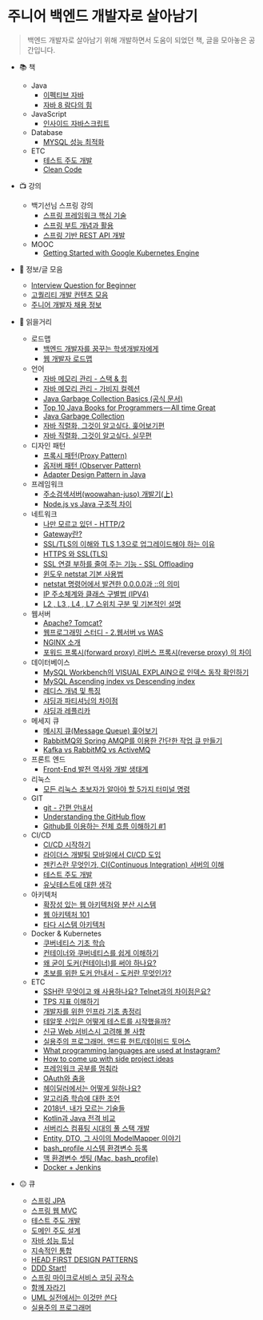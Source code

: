# 주니어 백엔드 개발자로 살아남기
> 백엔드 개발자로 살아남기 위해 개발하면서 도움이 되었던 책, 글을 모아놓은 공간입니다.

- :books: 책
	- Java
		- [이펙티브 자바](https://book.naver.com/bookdb/book_detail.nhn?bid=14097515)
		- [자바 8 람다의 힘](https://book.naver.com/bookdb/book_detail.nhn?bid=7743148)
	- JavaScript
		- [인사이드 자바스크립트](https://book.naver.com/bookdb/book_detail.nhn?bid=7400243)
	- Database
		- [MYSQL 성능 최적화](https://book.naver.com/bookdb/book_detail.nhn?bid=6397948)
	- ETC
		- [테스트 주도 개발](https://book.naver.com/bookdb/book_detail.nhn?bid=7443642)
		- [Clean Code](https://book.naver.com/bookdb/book_detail.nhn?bid=7390287)
		
- :tv: 강의
	- 백기선님 스프링 강의
		- [스프링 프레임워크 핵심 기술](https://www.inflearn.com/course/spring-framework_core/)
		- [스프링 부트 개념과 활용](https://www.inflearn.com/course/%EC%8A%A4%ED%94%84%EB%A7%81%EB%B6%80%ED%8A%B8/)
		- [스프링 기반 REST API 개발](https://www.inflearn.com/course/spring_rest-api/)
	- MOOC
		- [Getting Started with Google Kubernetes Engine](https://ko.coursera.org/learn/google-kubernetes-engine)

- :memo: 정보/글 모음
	- [Interview Question for Beginner](https://github.com/JaeYeopHan/Interview_Question_for_Beginner)
	- [고퀄리티 개발 컨텐츠 모음](https://github.com/Integerous/goQuality-dev-contents)
	- [주니어 개발자 채용 정보](https://github.com/jojoldu/junior-recruit-scheduler)

- :newspaper: 읽을거리
	- 로드맵
		- [백엔드 개발자를 꿈꾸는 학생개발자에게](https://d2.naver.com/news/3435170)
		- [웹 개발자 로드맵](https://github.com/devJang/developer-roadmap)
	- 언어
		- [자바 메모리 관리 - 스택 & 힙](https://yaboong.github.io/java/2018/05/26/java-memory-management/)
		- [자바 메모리 관리 - 가비지 컬렉션](https://yaboong.github.io/java/2018/06/09/java-garbage-collection/)
		- [Java Garbage Collection Basics (공식 문서)](https://www.oracle.com/webfolder/technetwork/tutorials/obe/java/gc01/index.html)
		- [Top 10 Java Books for Programmers — All time Great](https://medium.com/swlh/top-10-java-books-for-programmers-all-time-great-82b0ee0b831a)
		- [Java Garbage Collection](https://d2.naver.com/helloworld/1329)
		- [자바 직렬화, 그것이 알고싶다. 훑어보기편](http://woowabros.github.io/experience/2017/10/17/java-serialize.html)
		- [자바 직렬화, 그것이 알고싶다. 실무편](http://woowabros.github.io/experience/2017/10/17/java-serialize2.html)
	- 디자인 패턴
		- [프록시 패턴(Proxy Pattern)](http://limkydev.tistory.com/79)
		- [옵저버 패턴 (Observer Pattern)](https://futurecreator.github.io/2018/06/04/java-observer-pattern/)
		- [Adapter Design Pattern in Java](https://www.journaldev.com/1487/adapter-design-pattern-java)
	- 프레임워크
		- [주소검색서버(woowahan-juso) 개발기(上)](http://woowabros.github.io/experience/2018/05/26/woowahan-juso.html)
		- [Node.js vs Java 구조적 차이](http://mygumi.tistory.com/154)
	- 네트워크
		- [나만 모르고 있던 - HTTP/2](https://www.popit.kr/%EB%82%98%EB%A7%8C-%EB%AA%A8%EB%A5%B4%EA%B3%A0-%EC%9E%88%EB%8D%98-http2/)
		- [Gateway란?](http://brownbears.tistory.com/195)
		- [SSL/TLS의 이해와 TLS 1.3으로 업그레이드해야 하는 이유](http://www.itworld.co.kr/news/113007)
		- [HTTPS 와 SSL(TLS)](https://futurecreator.github.io/2018/07/12/https-and-ssl-tls/)
		- [SSL 연결 부하를 줄여 주는 기능 - SSL Offloading](http://blog.naver.com/PostView.nhn?blogId=elimnet1&logNo=110178601038&parentCategoryNo=45&categoryNo=&viewDate=&isShowPopularPosts=false&from=postView)
		- [윈도우 netstat 기본 사용법](https://mainia.tistory.com/5378)
		- [netstat 명령어에서 발견한 0.0.0.0과 ::의 의미](https://ojava.tistory.com/40)
		- [IP 주소체계와 클래스 구별법 (IPV4)](http://korean-daeddo.blogspot.com/2015/12/ip.html)
		- [L2 , L3 , L4 , L7 스위치 구분 및 기본적인 설명](https://klero.tistory.com/entry/L2-L3-L4-L7-%EC%8A%A4%EC%9C%84%EC%B9%98-%EA%B5%AC%EB%B6%84-%EB%B0%8F-%EA%B8%B0%EB%B3%B8%EC%A0%81%EC%9D%B8-%EC%84%A4%EB%AA%85)
	- 웹서버
		- [Apache? Tomcat?](http://plus4070.github.io/nhn%20entertainment%20devdays/ApacheTomcat.html)
		- [웹프로그래밍 스터디 - 2.웹서버 vs WAS](https://brunch.co.kr/@springboot/21)
		- [NGINX 소개](https://www.opentutorials.org/module/384/3462)
		- [포워드 프록시(forward proxy) 리버스 프록시(reverse proxy) 의 차이](https://www.lesstif.com/pages/viewpage.action?pageId=21430345)
	- 데이터베이스
		- [MySQL Workbench의 VISUAL EXPLAIN으로 인덱스 동작 확인하기](https://engineering.linecorp.com/ko/blog/mysql-workbench-visual-explain-index/)
		- [MySQL Ascending index vs Descending index](http://tech.kakao.com/2018/06/19/AscendingAndDescendingIndex/)
		- [레디스 개념 및 특징](http://codingmania.tistory.com/18)
		- [샤딩과 파티셔닝의 차이점](http://theeye.pe.kr/archives/1917)
		- [샤딩과 레플리카](https://elky84.github.io/2018/08/19/sharding_and_replica/)
	- 메세지 큐
		- [메시지 큐(Message Queue) 훑어보기](https://heowc.tistory.com/35)
		- [RabbitMQ와 Spring AMQP를 이용한 간단한 작업 큐 만들기](http://blog.naver.com/PostView.nhn?blogId=tmondev&logNo=220419853534&parentCategoryNo=&categoryNo=6&viewDate=&isShowPopularPosts=false&from=postView)
		- [Kafka vs RabbitMQ vs ActiveMQ](https://twowinsh87.github.io/etc/2018/08/07/etc-kafka-8/)
	- 프론트 엔드
		- [Front-End 발전 역사와 개발 생태계](https://moon9342.github.io/front-end-ecosystem)
	- 리눅스
		- [모든 리눅스 초보자가 알아야 할 5가지 터미널 명령](http://www.itworld.co.kr/news/101988)
	- GIT
		- [git - 간편 안내서](https://rogerdudler.github.io/git-guide/index.ko.html)
		- [Understanding the GitHub flow](https://guides.github.com/introduction/flow/)
		- [Github를 이용하는 전체 흐름 이해하기 #1](https://blog.outsider.ne.kr/865)
	- CI/CD
		- [CI/CD 시작하기](http://www.itworld.co.kr/howto/109147)
		- [라이더스 개발팀 모바일에서 CI/CD 도입](http://woowabros.github.io/experience/2018/06/26/bros-cicd.html)
		- [젠킨스란 무엇인가, CI(Continuous Integration) 서버의 이해](http://www.itworld.co.kr/news/107527)
		- [테스트 주도 개발](https://wikidocs.net/224)
		- [유닛테스트에 대한 생각](https://blog.outsider.ne.kr/1275)
	- 아키텍처
		- [확장성 있는 웹 아키텍처와 분산 시스템](https://d2.naver.com/helloworld/206816)
		- [웹 아키텍처 101](http://y2o2u2n.blogspot.com/2018/11/101.html)
		- [타다 시스템 아키텍처](http://engineering.vcnc.co.kr/2019/01/tada-system-architecture/)
	- Docker & Kubernetes
		- [쿠버네티스 기초 학습](https://kubernetes.io/ko/docs/tutorials/kubernetes-basics/)
		- [컨테이너와 쿠버네티스를 쉽게 이해하기](https://developer.ibm.com/kr/cloud/2019/02/01/easy_container_kubernetes/)
		- [왜 굳이 도커(컨테이너)를 써야 하나요?](https://www.44bits.io/ko/post/why-should-i-use-docker-container)
		- [초보를 위한 도커 안내서 - 도커란 무엇인가? ](https://subicura.com/2017/01/19/docker-guide-for-beginners-1.html)
	- ETC
		- [SSH란 무엇이고 왜 사용하나요? Telnet과의 차이점은요?](https://blog.inidog.com/p/201808031460)
		- [TPS 지표 이해하기](https://brunch.co.kr/@leedongins/27)
		- [개발자를 위한 인프라 기초 총정리](https://futurecreator.github.io/2018/11/09/it-infrastructure-basics/)
		- [테알못 신입은 어떻게 테스트를 시작했을까?](https://www.slideshare.net/OKJSP/okkycon-120498066?fbclid=IwAR0Ks5Vk6GrlxI7e2Y_zk7t6hMbsp2tR4ebznBtbS5XoAhwr1vlm7qQvKKY)
		- [신규 Web 서비스시 고려해 볼 사항](http://kwonnam.pe.kr/wiki/web/%EC%8B%A0%EA%B7%9C%EC%84%9C%EB%B9%84%EC%8A%A4)
		- [실용주의 프로그래머. 앤드류 헌트/데이비드 토머스](https://blog.ordinarysimple.com/posts/programming/2018-11-04-the-progmatic-programmer/)
		- [What programming languages are used at Instagram?](https://www.quora.com/What-programming-languages-are-used-at-Instagram)
		- [How to come up with side project ideas](https://blog.producthunt.com/how-to-come-up-with-side-project-ideas-4a2c8049deba)
		- [프레임워크 공부를 멈춰라](https://medium.com/@jongyoungpark/%ED%94%84%EB%A0%88%EC%9E%84%EC%9B%8C%ED%81%AC-%EA%B3%B5%EB%B6%80%EB%A5%BC-%EB%A9%88%EC%B6%B0%EB%9D%BC-1afa37644474)
		- [OAuth와 춤을](https://d2.naver.com/helloworld/24942)
		- [헤이딜러에서는 어떻게 일하나요?
](https://medium.com/prnd/%ED%97%A4%EC%9D%B4%EB%94%9C%EB%9F%AC%EC%97%90%EC%84%9C%EB%8A%94-%EC%96%B4%EB%96%BB%EA%B2%8C-%EC%9D%BC%ED%95%98%EB%82%98%EC%9A%94-1fa02b4361b5)
		- [알고리즘 학습에 대한 조언](http://blog.weirdx.io/post/55358?fbclid=IwAR0Y8oCmcFoTHZrMwVSwFWHsQBGuhJkje89pDENK2c0g5BuhwGKLPtc5ylQ)
		- [2018년, 내가 모르는 기술들
](https://velog.io/@chris/%EB%B2%88%EC%97%AD-2018%EB%85%84-%EB%82%B4%EA%B0%80-%EB%AA%A8%EB%A5%B4%EB%8A%94-%EA%B8%B0%EC%88%A0%EB%93%A4-rnjr3h8mgj)
		- [Kotlin과 Java 전격 비교](https://academy.realm.io/kr/posts/kotlin-does-java-droidcon-boston-2017-gonda/)
		- [서버리스 컴퓨팅 시대의 풀 스택 개발](https://medium.com/@serithemage/%EC%84%9C%EB%B2%84%EB%A6%AC%EC%8A%A4-%EC%BB%B4%ED%93%A8%ED%8C%85-%EC%8B%9C%EB%8C%80%EC%9D%98-%ED%92%80-%EC%8A%A4%ED%83%9D-%EA%B0%9C%EB%B0%9C-f9330483790f)
		- [Entity, DTO, 그 사이의 ModelMapper 이야기](https://yonguri.tistory.com/m/entry/Entity-DTO-%EA%B7%B8-%EC%82%AC%EC%9D%B4%EC%9D%98-ModelMapper-%EC%9D%B4%EC%95%BC%EA%B8%B0?fbclid=IwAR2cgtc-Lbu5QdCVqlQAgzyQS-gN-FtG3CdsHnXrN9ygSRfpfTHwML1zcEU)
		- [bash_profile 시스템 환경변수 등록](https://server-talk.tistory.com/8)
		- [맥 환경변수 셋팅 (Mac, bash_profile)](https://huskdoll.tistory.com/97)
		- [Docker + Jenkins](https://tora-it-kingdom.tistory.com/21?fbclid=IwAR0KeWSB13CAEjN4f-FfLT5sArAKLzKDeFLgfzt-KVEKjnXWw7A4yLxArLE)

- :neutral_face: 큐
	- [스프링  JPA](https://www.inflearn.com/course/%EC%8A%A4%ED%94%84%EB%A7%81-%EB%8D%B0%EC%9D%B4%ED%84%B0-jpa/)
	- [스프링 웹 MVC](https://www.inflearn.com/course/%EC%9B%B9-mvc/)
	- [테스트 주도 개발](https://book.naver.com/bookdb/book_detail.nhn?bid=6291557)
	- [도메인 주도 설계](https://book.naver.com/bookdb/book_detail.nhn?bid=6680572)
	- [자바 성능 튜닝](https://book.naver.com/bookdb/book_detail.nhn?bid=10362169)
	- [지속적인 통합](https://book.naver.com/bookdb/book_detail.nhn?bid=4487267)
	- [HEAD FIRST DESIGN PATTERNS](https://book.naver.com/bookdb/book_detail.nhn?bid=1882446)
	- [DDD Start!](https://book.naver.com/bookdb/price.nhn?bid=10615650)
	- [스프링 마이크로서비스 코딩 공작소](https://book.naver.com/bookdb/book_detail.nhn?bid=14371209)
	- [함께 자라기](https://book.naver.com/bookdb/book_detail.nhn?bid=14341885)
	- [UML 실전에서는 이것만 쓴다](https://book.naver.com/bookdb/book_detail.nhn?bid=6439362)
	- [실용주의 프로그래머](https://book.naver.com/bookdb/book_detail.nhn?bid=7467119)

